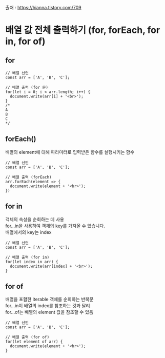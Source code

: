 출처 : https://hianna.tistory.com/709

# 배열 값 전체 출력하기 (for, forEach, for in, for of)

## for

```
// 배열 선언
const arr = ['A', 'B', 'C'];

// 배열 출력 (for 문)
for(let i = 0; i < arr.length; i++) {
  document.write(arr[i] + '<br>');
}
/*
A
B
C
*/
```

## forEach()

배열의 element에 대해 파라미터로 입력받은 함수를 실행시키는 함수

```
// 배열 선언
const arr = ['A', 'B', 'C'];

// 배열 출력 (forEach)
arr.forEach(element => {
  document.write(element + '<br>');
})
```

## for in

객체의 속성을 순회하는 데 사용 <br>
for...in을 사용하여 객체의 key를 가져올 수 있습니다. <br>
배열에서의 key는 index <br>

```
// 배열 선언
const arr = ['A', 'B', 'C'];

// 배열 출력 (for in)
for(let index in arr) {
  document.write(arr[index] + '<br>');
}
```

## for of

배열을 포함한 iterable 객체를 순회하는 반복문 <br>
for...in이 배열의 index를 참조하는 것과 달리 <br>
for...of는 배열의 element 값을 참조할 수 있음 <br>

```
// 배열 선언
const arr = ['A', 'B', 'C'];

// 배열 출력 (for of)
for(let element of arr) {
  document.write(element + '<br>');
}
```